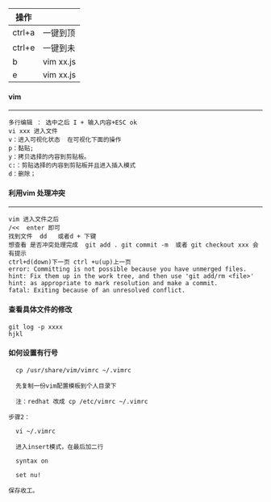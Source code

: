 
|操作||
|---|---|
|ctrl+a|一键到顶|
|ctrl+e|一键到未|
|b|vim xx.js |
|e|vim xx.js |
#### vim
-------------------------------
```
多行编辑 ： 选中之后 I + 输入内容+ESC ok
vi xxx 进入文件
v：进入可视化状态  在可视化下面的操作
p：黏贴;
y：拷贝选择的内容到剪贴板。
c:：剪贴选择的内容到剪贴板并且进入插入模式
d：删除；
```   
#### 利用vim 处理冲突
-----------------
```
vim 进入文件之后
/<<  enter 即可
找到文件  dd   或者d + 下键
想查看 是否冲突处理完成  git add . git commit -m  或者 git checkout xxx 会有提示
ctrl+d(down)下一页 ctrl +u(up)上一页 
error: Committing is not possible because you have unmerged files.
hint: Fix them up in the work tree, and then use 'git add/rm <file>'
hint: as appropriate to mark resolution and make a commit.
fatal: Exiting because of an unresolved conflict.
```
#### 查看具体文件的修改
```
git log -p xxxx
hjkl 
```
#### 如何设置有行号
```
  cp /usr/share/vim/vimrc ~/.vimrc

  先复制一份vim配置模板到个人目录下

  注：redhat 改成 cp /etc/vimrc ~/.vimrc

步骤2：

  vi ~/.vimrc

  进入insert模式，在最后加二行

  syntax on

  set nu!

保存收工。
```
